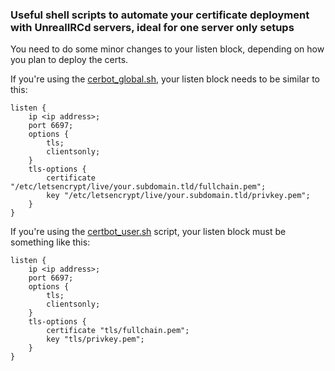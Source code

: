 ### Useful shell scripts to automate your certificate deployment with UnrealIRCd servers, ideal for one server only setups

You need to do some minor changes to your listen block, depending on how you plan to deploy the certs.

If you're using the [cerbot_global.sh](https://github.com/TehPeGaSuS/gists/blob/main/UnrealIRCd/certbot_global.sh), your listen block needs to be similar to this:
```
listen {
	ip <ip address>;
	port 6697;
	options {
		tls;
		clientsonly;
	}
	tls-options {
		certificate "/etc/letsencrypt/live/your.subdomain.tld/fullchain.pem";
		key "/etc/letsencrypt/live/your.subdomain.tld/privkey.pem";
	}
}
```

If you're using the [certbot_user.sh](https://github.com/TehPeGaSuS/gists/blob/main/UnrealIRCd/certbot_user.sh) script, your listen block must be something like this:
```
listen {
	ip <ip address>;
	port 6697;
	options {
		tls;
		clientsonly;
	}
	tls-options {
		certificate "tls/fullchain.pem";
		key "tls/privkey.pem";
	}
}
```
